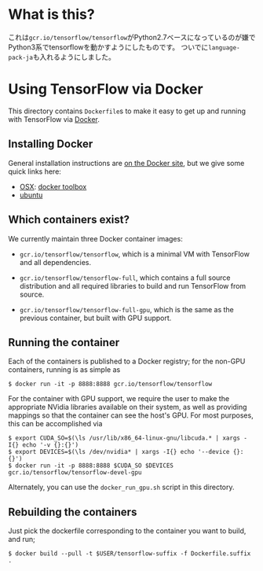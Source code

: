 # What is this?

これは`gcr.io/tensorflow/tensorflow`がPython2.7ベースになっているのが嫌でPython3系でtensorflowを動かすようにしたものです。
ついでに`language-pack-ja`も入れるようにしました。


# Using TensorFlow via Docker

This directory contains `Dockerfile`s to make it easy to get up and running with
TensorFlow via [Docker](http://www.docker.com/).

## Installing Docker

General installation instructions are
[on the Docker site](https://docs.docker.com/installation/), but we give some
quick links here:

* [OSX](https://docs.docker.com/installation/mac/): [docker toolbox](https://www.docker.com/toolbox)
* [ubuntu](https://docs.docker.com/installation/ubuntulinux/)

## Which containers exist?

We currently maintain three Docker container images:

* `gcr.io/tensorflow/tensorflow`, which is a minimal VM with TensorFlow and
  all dependencies.

* `gcr.io/tensorflow/tensorflow-full`, which contains a full source
  distribution and all required libraries to build and run TensorFlow from
  source.

* `gcr.io/tensorflow/tensorflow-full-gpu`, which is the same as the previous
  container, but built with GPU support.

## Running the container

Each of the containers is published to a Docker registry; for the non-GPU
containers, running is as simple as

    $ docker run -it -p 8888:8888 gcr.io/tensorflow/tensorflow

For the container with GPU support, we require the user to make the appropriate
NVidia libraries available on their system, as well as providing mappings so
that the container can see the host's GPU. For most purposes, this can be
accomplished via

    $ export CUDA_SO=$(\ls /usr/lib/x86_64-linux-gnu/libcuda.* | xargs -I{} echo '-v {}:{}')
    $ export DEVICES=$(\ls /dev/nvidia* | xargs -I{} echo '--device {}:{}')
    $ docker run -it -p 8888:8888 $CUDA_SO $DEVICES gcr.io/tensorflow/tensorflow-devel-gpu

Alternately, you can use the `docker_run_gpu.sh` script in this directory.

## Rebuilding the containers

Just pick the dockerfile corresponding to the container you want to build, and run;

    $ docker build --pull -t $USER/tensorflow-suffix -f Dockerfile.suffix .
